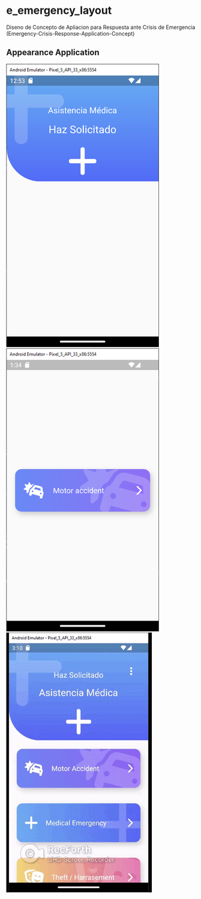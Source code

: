 # e_emergency_layout
<!-- https://en.wikipedia.org/wiki/Markdown -->
<!-- https://docs.github.com/en/repositories/managing-your-repositorys-settings-and-features/customizing-your-repository/about-readmes  --> 

Diseno de Concepto de Apliacion para Respuesta ante Crisis de Emergencia (Emergency-Crisis-Response-Application-Concept)

## Appearance Application
  
![Appearance 1](appearance/1.png)
![Appearance 2](appearance/2.png)
![Appearance 3](appearance/movie-1.gif)